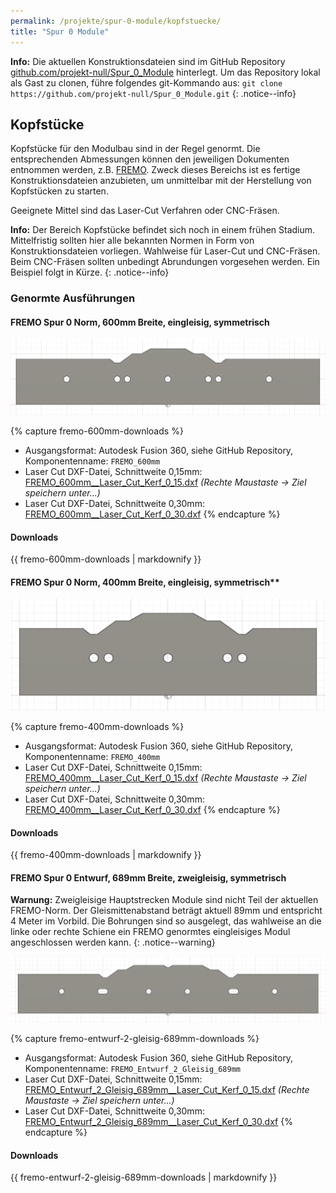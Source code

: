 ```yaml
---
permalink: /projekte/spur-0-module/kopfstuecke/
title: "Spur 0 Module"
---
```


**Info:** Die aktuellen Konstruktionsdateien sind im GitHub Repository [github.com/projekt-null/Spur_0_Module](https://github.com/projekt-null/Spur_0_Module) hinterlegt. Um das Repository lokal als Gast zu clonen, führe folgendes git-Kommando aus: `git clone https://github.com/projekt-null/Spur_0_Module.git`
{: .notice--info}

## Kopfstücke

Kopfstücke für den Modulbau sind in der Regel genormt. Die entsprechenden Abmessungen können den jeweiligen Dokumenten entnommen werden, z.B. [FREMO](https://www.fremo-net.eu/modulsysteme/baugroesse-0/0-regelspur/). Zweck dieses Bereichs ist es fertige Konstruktionsdateien anzubieten, um unmittelbar mit der Herstellung von Kopfstücken zu starten.

Geeignete Mittel sind das Laser-Cut Verfahren oder CNC-Fräsen. 

**Info:** Der Bereich Kopfstücke befindet sich noch in einem frühen Stadium. Mittelfristig sollten hier alle bekannten Normen in Form von Konstruktionsdateien vorliegen. Wahlweise für Laser-Cut und CNC-Fräsen. Beim CNC-Fräsen sollten unbedingt Abrundungen vorgesehen werden. Ein Beispiel folgt in Kürze.
{: .notice--info}

### Genormte Ausführungen

#### FREMO Spur 0 Norm, 600mm Breite, eingleisig, symmetrisch
![FREMO Spur 0 Norm, 600mm Breite, eingleisig, symmetrisch](/assets/images/projekte/spur-0-module/fremo-spur-0-norm-600mm.png)

{% capture fremo-600mm-downloads %}
* Ausgangsformat: Autodesk Fusion 360, siehe GitHub Repository, Komponentenname: `FREMO_600mm`
* Laser Cut DXF-Datei, Schnittweite 0,15mm: [FREMO_600mm__Laser_Cut_Kerf_0_15.dxf](https://raw.githubusercontent.com/projekt-null/Spur_0_Module/main/Kopfstuecke/FREMO_600mm__Laser_Cut_Kerf_0_15.dxf) *(Rechte Maustaste -> Ziel speichern unter...)*
* Laser Cut DXF-Datei, Schnittweite 0,30mm: [FREMO_600mm__Laser_Cut_Kerf_0_30.dxf](https://raw.githubusercontent.com/projekt-null/Spur_0_Module/main/Kopfstuecke/FREMO_600mm__Laser_Cut_Kerf_0_30.dxf)
{% endcapture %}

<div class="notice">
  <h4 class="no_toc">Downloads</h4>
  {{ fremo-600mm-downloads | markdownify }}
</div>

#### FREMO Spur 0 Norm, 400mm Breite, eingleisig, symmetrisch**
![FREMO Spur 0 Norm, 400mm Breite, eingleisig, symmetrisch](/assets/images/projekte/spur-0-module/fremo-spur-0-norm-400mm.png)

{% capture fremo-400mm-downloads %}
* Ausgangsformat: Autodesk Fusion 360, siehe GitHub Repository, Komponentenname: `FREMO_400mm`
* Laser Cut DXF-Datei, Schnittweite 0,15mm: [FREMO_400mm__Laser_Cut_Kerf_0_15.dxf](https://raw.githubusercontent.com/projekt-null/Spur_0_Module/main/Kopfstuecke/FREMO_400mm__Laser_Cut_Kerf_0_15.dxf) *(Rechte Maustaste -> Ziel speichern unter...)*
* Laser Cut DXF-Datei, Schnittweite 0,30mm: [FREMO_400mm__Laser_Cut_Kerf_0_30.dxf](https://raw.githubusercontent.com/projekt-null/Spur_0_Module/main/Kopfstuecke/FREMO_400mm__Laser_Cut_Kerf_0_30.dxf)
{% endcapture %}

<div class="notice">
  <h4 class="no_toc">Downloads</h4>
  {{ fremo-400mm-downloads | markdownify }}
</div>

#### FREMO Spur 0 Entwurf, 689mm Breite, zweigleisig, symmetrisch

**Warnung:** Zweigleisige Hauptstrecken Module sind nicht Teil der aktuellen FREMO-Norm. Der Gleismittenabstand beträgt aktuell 89mm und entspricht 4 Meter im Vorbild. Die Bohrungen sind so ausgelegt, das wahlweise an die linke oder rechte Schiene ein FREMO genormtes eingleisiges Modul angeschlossen werden kann.
{: .notice--warning}

![FREMO Spur 0 Entwurf, 689mm Breite, zweigleisig, symmetrisch](/assets/images/projekte/spur-0-module/fremo-spur-0-entwurf-2gl-689mm.png)

{% capture fremo-entwurf-2-gleisig-689mm-downloads %}
* Ausgangsformat: Autodesk Fusion 360, siehe GitHub Repository, Komponentenname: `FREMO_Entwurf_2_Gleisig_689mm`
* Laser Cut DXF-Datei, Schnittweite 0,15mm: [FREMO_Entwurf_2_Gleisig_689mm__Laser_Cut_Kerf_0_15.dxf](https://raw.githubusercontent.com/projekt-null/Spur_0_Module/main/Kopfstuecke/FREMO_Entwurf_2_Gleisig_689mm__Laser_Cut_Kerf_0_15.dxf) *(Rechte Maustaste -> Ziel speichern unter...)*
* Laser Cut DXF-Datei, Schnittweite 0,30mm: [FREMO_Entwurf_2_Gleisig_689mm__Laser_Cut_Kerf_0_30.dxf](https://raw.githubusercontent.com/projekt-null/Spur_0_Module/main/Kopfstuecke/FREMO_Entwurf_2_Gleisig_689mm__Laser_Cut_Kerf_0_30.dxf)
{% endcapture %}

<div class="notice">
  <h4 class="no_toc">Downloads</h4>
  {{ fremo-entwurf-2-gleisig-689mm-downloads | markdownify }}
</div>
